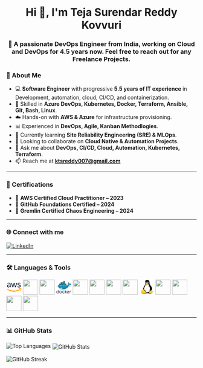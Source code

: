 <h1 align="center">Hi 👋, I'm Teja Surendar Reddy Kovvuri</h1>
<h3 align="center">🚀 A passionate DevOps Engineer from India, working on Cloud and DevOps for 4.5 years now. Feel free to reach out for any Freelance Projects.</h3>

### 🌟 About Me  
- 💻 **Software Engineer** with progressive **5.5 years of IT experience** in Development, automation, cloud, CI/CD, and containerization.  
- 🔧 Skilled in **Azure DevOps, Kubernetes, Docker, Terraform, Ansible, Git, Bash, Linux**.  
- ☁️ Hands-on with **AWS & Azure** for infrastructure provisioning.  
- 📊 Experienced in **DevOps, Agile, Kanban Methodlogies**.  
- 🌱 Currently learning **Site Reliability Engineering (SRE) & MLOps**.  
- 👯 Looking to collaborate on **Cloud Native & Automation Projects**.  
- 💬 Ask me about **DevOps, CI/CD, Cloud, Automation, Kubernetes, Terraform**.  
- 📫 Reach me at **ktsreddy007@gmail.com**  

---

### 📜 Certifications  
- 🏅 **AWS Certified Cloud Practitioner – 2023**  
- 🏅 **GitHub Foundations Certified – 2024**  
- 🏅 **Gremlin Certified Chaos Engineering – 2024**  

---

### 🌐 Connect with me  
<p align="left">
<a href="https://www.linkedin.com/in/tejasurendarreddy" target="blank">
  <img align="center" src="https://raw.githubusercontent.com/rahuldkjain/github-profile-readme-generator/master/src/images/icons/Social/linked-in-alt.svg" alt="LinkedIn" height="30" width="40" />
</a>
</p>

---

### 🛠️ Languages & Tools  
<p align="left">
<a href="https://aws.amazon.com"><img src="https://raw.githubusercontent.com/devicons/devicon/master/icons/amazonwebservices/amazonwebservices-original-wordmark.svg" width="40" height="40"/></a>
<a href="https://azure.microsoft.com"><img src="https://www.vectorlogo.zone/logos/microsoft_azure/microsoft_azure-icon.svg" width="40" height="40"/></a>
<a href="https://kubernetes.io"><img src="https://www.vectorlogo.zone/logos/kubernetes/kubernetes-icon.svg" width="40" height="40"/></a>
<a href="https://www.docker.com/"><img src="https://raw.githubusercontent.com/devicons/devicon/master/icons/docker/docker-original-wordmark.svg" width="40" height="40"/></a>
<a href="https://www.terraform.io/"><img src="https://www.vectorlogo.zone/logos/terraformio/terraformio-icon.svg" width="40" height="40"/></a>
<a href="https://www.ansible.com/"><img src="https://www.vectorlogo.zone/logos/ansible/ansible-icon.svg" width="40" height="40"/></a>
<a href="https://git-scm.com/"><img src="https://www.vectorlogo.zone/logos/git-scm/git-scm-icon.svg" width="40" height="40"/></a>
<a href="https://www.gnu.org/software/bash/"><img src="https://www.vectorlogo.zone/logos/gnu_bash/gnu_bash-icon.svg" width="40" height="40"/></a>
<a href="https://www.linux.org/"><img src="https://raw.githubusercontent.com/devicons/devicon/master/icons/linux/linux-original.svg" width="40" height="40"/></a>
<a href="https://www.jenkins.io"><img src="https://www.vectorlogo.zone/logos/jenkins/jenkins-icon.svg" width="40" height="40"/></a>
<a href="https://grafana.com"><img src="https://www.vectorlogo.zone/logos/grafana/grafana-icon.svg" width="40" height="40"/></a>
<a href="https://prometheus.io"><img src="https://www.vectorlogo.zone/logos/prometheusio/prometheusio-icon.svg" width="40" height="40"/></a>
<a href="https://splunk.com"><img src="https://www.vectorlogo.zone/logos/splunk/splunk-icon.svg" width="40" height="40"/></a>
</p>

---

### 📊 GitHub Stats  
<p><img align="left" src="https://github-readme-stats.vercel.app/api/top-langs?username=ktsreddy007&show_icons=true&locale=en&layout=compact" alt="Top Languages" /></p>  

<p>&nbsp;<img align="center" src="https://github-readme-stats.vercel.app/api?username=ktsreddy007&show_icons=true&locale=en" alt="GitHub Stats" /></p>  

<p><img align="center" src="https://github-readme-streak-stats.herokuapp.com/?user=ktsreddy007" alt="GitHub Streak" /></p>  
